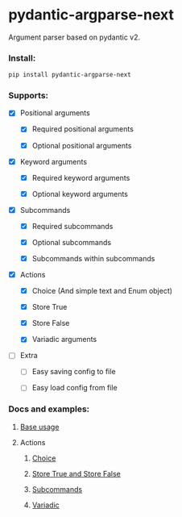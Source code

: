 # pydantic-argparse-next

Argument parser based on pydantic v2.

### Install:

```bash
pip install pydantic-argparse-next
```

### Supports:

- [x] Positional arguments
  
  - [x] Required positional arguments
  
  - [x] Optional positional arguments

- [x] Keyword arguments
  
  - [x] Required keyword arguments
  
  - [x] Optional keyword arguments

- [x] Subcommands
  
  - [x] Required subcommands
  
  - [x] Optional subcommands
  
  - [x] Subcommands within subcommands

- [x] Actions
  
  - [x] Choice (And simple text and Enum object)
  
  - [x] Store True
  
  - [x] Store False
  
  - [x] Variadic arguments

- [ ] Extra
  
  - [ ] Easy saving config to file
  
  - [ ] Easy load config from file

### Docs and examples:

1. [Base usage](./docs/BaseUsage.md)

2. Actions
   
   1. [Choice](./docs/Choice.md)
   
   2. [Store True and Store False](./docs/StoreTrueFalse.md)
   
   3. [Subcommands](./docs/Subcommans.md)
   
   4. [Variadic](./docs/Variadic.md)
